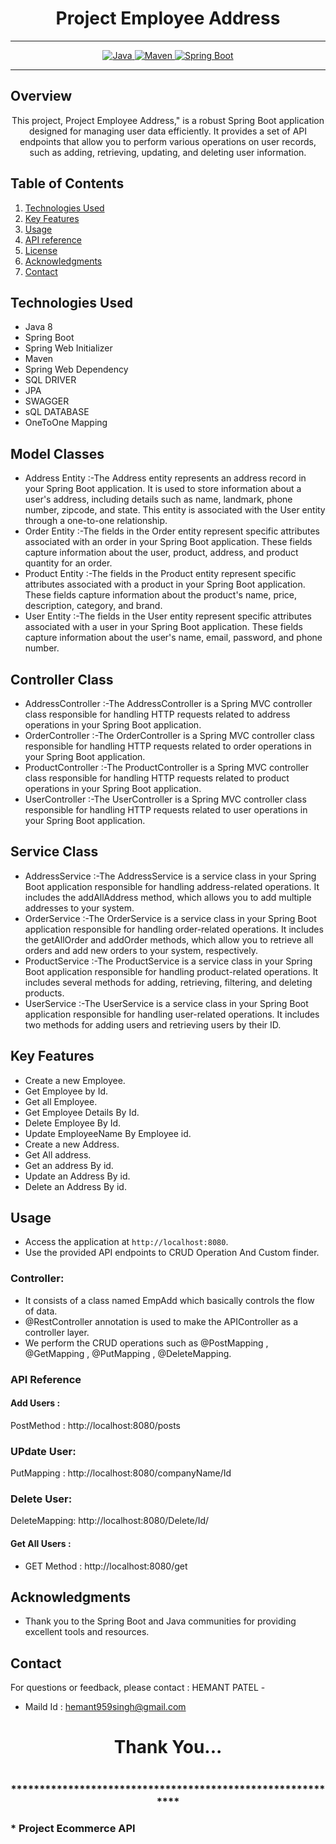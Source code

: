 # <h1 align = "center"> Project Employee Address</h1>
___ 
<p align="center">
<a href="Java url">
    <img alt="Java" src="https://img.shields.io/badge/Java->=8-darkblue.svg" />
</a>
<a href="Maven url" >
    <img alt="Maven" src="https://img.shields.io/badge/maven-3.1.3-brightgreen.svg" />
</a>
<a href="Spring Boot url" >
    <img alt="Spring Boot" src="https://img.shields.io/badge/Spring Boot-3.0.6-brightgreen.svg" />
</a>
</p>

---

<p align="left">

<!-- Project Description -->
## Overview
<p align="center">This project,  Project Employee Address," is a robust Spring Boot application designed for managing user data efficiently. It provides a set of API endpoints that allow you to perform various operations on user records, such as adding, retrieving, updating, and deleting user information. 
</p>

<!-- Table of Contents -->
## Table of Contents
1. [Technologies Used](#technologies-used)
2. [Key Features](#key-features)
3. [Usage](#usage)
4. [API reference](#api-reference)
5. [License](#license)
6. [Acknowledgments](#acknowledgments)
7. [Contact](#contact)

<!-- Technologies Used -->
## Technologies Used
- Java 8
- Spring Boot
- Spring Web Initializer
- Maven
- Spring Web Dependency
- SQL DRIVER
- JPA
- SWAGGER
- sQL DATABASE
- OneToOne Mapping

## Model Classes
- Address Entity :-The Address entity represents an address record in your Spring Boot application. It is used to store information about a user's address, including details such as name, landmark, phone number, zipcode, and state. This entity is associated with the User entity through a one-to-one relationship.
- Order Entity :-The fields in the Order entity represent specific attributes associated with an order in your Spring Boot application. These fields capture information about the user, product, address, and product quantity for an order.
- Product Entity :-The fields in the Product entity represent specific attributes associated with a product in your Spring Boot application. These fields capture information about the product's name, price, description, category, and brand.
- User Entity :-The fields in the User entity represent specific attributes associated with a user in your Spring Boot application. These fields capture information about the user's name, email, password, and phone number.
## Controller Class
- AddressController :-The AddressController is a Spring MVC controller class responsible for handling HTTP requests related to address operations in your Spring Boot application.
- OrderController :-The OrderController is a Spring MVC controller class responsible for handling HTTP requests related to order operations in your Spring Boot application.
- ProductController :-The ProductController is a Spring MVC controller class responsible for handling HTTP requests related to product operations in your Spring Boot application.
- UserController :-The UserController is a Spring MVC controller class responsible for handling HTTP requests related to user operations in your Spring Boot application.
## Service Class
- AddressService :-The AddressService is a service class in your Spring Boot application responsible for handling address-related operations. It includes the addAllAddress method, which allows you to add multiple addresses to your system.
- OrderService :-The OrderService is a service class in your Spring Boot application responsible for handling order-related operations. It includes the getAllOrder and addOrder methods, which allow you to retrieve all orders and add new orders to your system, respectively.
- ProductService :-The ProductService is a service class in your Spring Boot application responsible for handling product-related operations. It includes several methods for adding, retrieving, filtering, and deleting products.
- UserService :-The UserService is a service class in your Spring Boot application responsible for handling user-related operations. It includes two methods for adding users and retrieving users by their ID.


<!-- Key Features -->
## Key Features
- Create a new Employee.
- Get Employee by Id.
- Get all Employee.
- Get Employee Details By Id.
- Delete Employee By Id.
- Update EmployeeName By Employee id.
- Create a new Address.
- Get All address.
- Get an address By id.
- Update an Address By id.
- Delete an Address By id.

<!-- Usage -->
## Usage
- Access the application at `http://localhost:8080`.
- Use the provided API endpoints to CRUD Operation And Custom finder.

### Controller:
- It consists of a class named EmpAdd which basically controls the flow of data.
- @RestController annotation is used to make the APIController as a controller layer.
- We perform the CRUD operations such as @PostMapping , @GetMapping , @PutMapping , @DeleteMapping.

### API Reference

#### Add Users :
PostMethod :  http://localhost:8080/posts
### UPdate User:
PutMapping : http://localhost:8080/companyName/Id

### Delete User:
DeleteMapping: http://localhost:8080/Delete/Id/


#### Get All Users :
 - GET Method : http://localhost:8080/get

 

 <!-- Acknowledgments -->
## Acknowledgments
- Thank you to the Spring Boot and Java communities for providing excellent tools and resources.

<!-- Contact -->
## Contact
For questions or feedback, please contact : HEMANT PATEL   -
- Maild Id : hemant959singh@gmail.com

<h1 align="center">Thank You...<h1>
<h3 align = "center"> ***********************************************************<h3>
*  Project Ecommerce API
